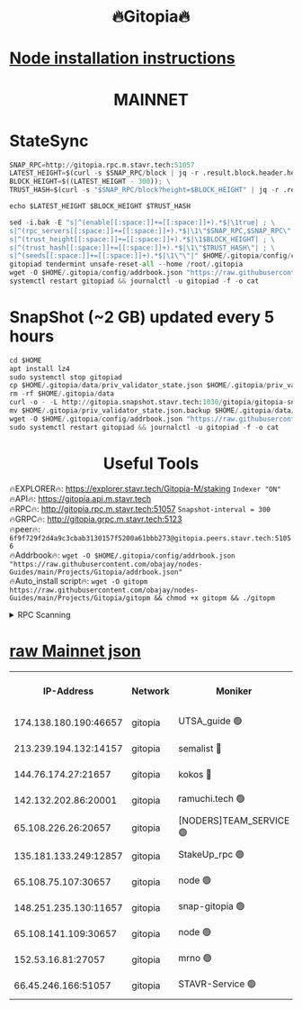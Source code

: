 <h1 align="center"> 🔥Gitopia🔥</h1>

[Node installation instructions](https://github.com/obajay/nodes-Guides/tree/main/Projects/Gitopia)
=

<h1 align="center"> MAINNET</h1>

# StateSync
```python
SNAP_RPC=http://gitopia.rpc.m.stavr.tech:51057
LATEST_HEIGHT=$(curl -s $SNAP_RPC/block | jq -r .result.block.header.height); \
BLOCK_HEIGHT=$((LATEST_HEIGHT - 300)); \
TRUST_HASH=$(curl -s "$SNAP_RPC/block?height=$BLOCK_HEIGHT" | jq -r .result.block_id.hash)

echo $LATEST_HEIGHT $BLOCK_HEIGHT $TRUST_HASH

sed -i.bak -E "s|^(enable[[:space:]]+=[[:space:]]+).*$|\1true| ; \
s|^(rpc_servers[[:space:]]+=[[:space:]]+).*$|\1\"$SNAP_RPC,$SNAP_RPC\"| ; \
s|^(trust_height[[:space:]]+=[[:space:]]+).*$|\1$BLOCK_HEIGHT| ; \
s|^(trust_hash[[:space:]]+=[[:space:]]+).*$|\1\"$TRUST_HASH\"| ; \
s|^(seeds[[:space:]]+=[[:space:]]+).*$|\1\"\"|" $HOME/.gitopia/config/config.toml
gitopiad tendermint unsafe-reset-all --home /root/.gitopia
wget -O $HOME/.gitopia/config/addrbook.json "https://raw.githubusercontent.com/obajay/nodes-Guides/main/Projects/Gitopia/addrbook.json"
systemctl restart gitopiad && journalctl -u gitopiad -f -o cat
```
# SnapShot (~2 GB) updated every 5 hours
```python
cd $HOME
apt install lz4
sudo systemctl stop gitopiad
cp $HOME/.gitopia/data/priv_validator_state.json $HOME/.gitopia/priv_validator_state.json.backup
rm -rf $HOME/.gitopia/data
curl -o - -L http://gitopia.snapshot.stavr.tech:1030/gitopia/gitopia-snap.tar.lz4 | lz4 -c -d - | tar -x -C $HOME/.gitopia --strip-components 2
mv $HOME/.gitopia/priv_validator_state.json.backup $HOME/.gitopia/data/priv_validator_state.json
wget -O $HOME/.gitopia/config/addrbook.json "https://raw.githubusercontent.com/obajay/nodes-Guides/main/Projects/Gitopia/addrbook.json"
sudo systemctl restart gitopiad && journalctl -u gitopiad -f -o cat
```
 <h1 align="center"> Useful Tools</h1>

🔥EXPLORER🔥:      https://explorer.stavr.tech/Gitopia-M/staking  `Indexer "ON"` \
🔥API🔥: 			 		 https://gitopia.api.m.stavr.tech \
🔥RPC🔥:           http://gitopia.rpc.m.stavr.tech:51057              `Snapshot-interval = 300` \
🔥GRPC🔥:          http://gitopia.grpc.m.stavr.tech:5123 \
🔥peer🔥:					 `6f9f729f2d4a9c3cbab3130157f5200a61bbb273@gitopia.peers.stavr.tech:51056` \
🔥Addrbook🔥:    ```wget -O $HOME/.gitopia/config/addrbook.json "https://raw.githubusercontent.com/obajay/nodes-Guides/main/Projects/Gitopia/addrbook.json"``` \
🔥Auto_install script🔥: ```wget -O gitopm https://raw.githubusercontent.com/obajay/nodes-Guides/main/Projects/Gitopia/gitopm && chmod +x gitopm && ./gitopm```


<details>
<summary>RPC Scanning</summary>

<h2 align="center"> We scan nodes in real time every 4 hours. And we provide the final result of RPC endpoints.
We cannot influence the operation of these nodes in any way. </h2>


```python
If Voting Power is higher than 0 --> then the Node is a validator of the network and may be subject to attack and be a potential threat to the chain.
```
```python
We marked such validators with a red symbol
```

</details>

[raw Mainnet json](https://rpc-check.gitopm.stavr.tech/gitopm/rpc-gitopm-result.json)
=

<table><tr><th>IP-Address</th><th>Network</th><th>Moniker</th><th>Latest Block Height</th><th>Earliest Block Height</th><th>Catching Up</th><th>Tx Index</th><th>Voting Power</th><th>Scan Time</th></tr><tr><td>174.138.180.190:46657</td><td>gitopia</td><td>UTSA_guide 🟢</td><td>10562140</td><td>6071990</td><td>False</td><td>on</td><td>0</td><td>2023-12-13T00:37:04.666103999UTC</td></tr><tr><td>213.239.194.132:14157</td><td>gitopia</td><td>semalist 🔴</td><td>10562197</td><td>6071990</td><td>False</td><td>off</td><td>429538</td><td>2023-12-13T00:37:25.985396547UTC</td></tr><tr><td>144.76.174.27:21657</td><td>gitopia</td><td>kokos 🔴</td><td>10562207</td><td>6071990</td><td>False</td><td>off</td><td>936373</td><td>2023-12-13T00:37:41.818818370UTC</td></tr><tr><td>142.132.202.86:20001</td><td>gitopia</td><td>ramuchi.tech 🟢</td><td>10562204</td><td>6548337</td><td>False</td><td>on</td><td>0</td><td>2023-12-13T00:37:36.993101237UTC</td></tr><tr><td>65.108.226.26:20657</td><td>gitopia</td><td>[NODERS]TEAM_SERVICE 🟢</td><td>10562213</td><td>6846001</td><td>False</td><td>on</td><td>0</td><td>2023-12-13T00:37:56.966045298UTC</td></tr><tr><td>135.181.133.249:12857</td><td>gitopia</td><td>StakeUp_rpc 🟢</td><td>10562205</td><td>8010001</td><td>False</td><td>on</td><td>0</td><td>2023-12-13T00:37:37.353835478UTC</td></tr><tr><td>65.108.75.107:30657</td><td>gitopia</td><td>node 🟢</td><td>10562211</td><td>8802845</td><td>False</td><td>on</td><td>0</td><td>2023-12-13T00:37:50.413023523UTC</td></tr><tr><td>148.251.235.130:11657</td><td>gitopia</td><td>snap-gitopia 🟢</td><td>10562204</td><td>9516001</td><td>False</td><td>on</td><td>0</td><td>2023-12-13T00:37:36.757117867UTC</td></tr><tr><td>65.108.141.109:30657</td><td>gitopia</td><td>node 🟢</td><td>10562204</td><td>10145845</td><td>False</td><td>on</td><td>0</td><td>2023-12-13T00:37:36.522364106UTC</td></tr><tr><td>152.53.16.81:27057</td><td>gitopia</td><td>mrno 🟢</td><td>10562178</td><td>10455001</td><td>False</td><td>off</td><td>0</td><td>2023-12-13T00:36:53.779356691UTC</td></tr><tr><td>66.45.246.166:51057</td><td>gitopia</td><td>STAVR-Service 🟢</td><td>10562191</td><td>10550001</td><td>False</td><td>on</td><td>0</td><td>2023-12-13T00:37:15.516991282UTC</td></tr></table>
